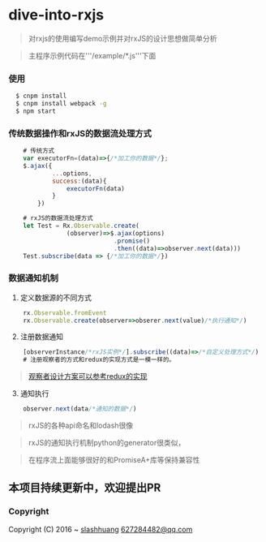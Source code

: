 # dive-into-rxjs

> 对rxjs的使用编写demo示例并对rxJS的设计思想做简单分析

> 主程序示例代码在'''/example/*.js'''下面


### 使用
```bash
  $ cnpm install
  $ cnpm install webpack -g
  $ npm start

```

### 传统数据操作和rxJS的数据流处理方式
```javascript
    # 传统方式
    var executorFn=(data)=>{/*加工你的数据*/};
    $.ajax({
            ...options,
            success:(data){
                executorFn(data)
            }
        })

    # rxJS的数据流处理方式
    let Test = Rx.Observable.create(
                (observer)=>$.ajax(options)
                             .promise()
                             .then((data)=>observer.next(data)))
    Test.subscribe(data => {/*加工你的数据*/})
```

### 数据通知机制

1. 定义数据源的不同方式
```javascript
    rx.Observable.fromEvent
    rx.Observable.create(observer=>obserer.next(value)/*执行通知*/)
```

2. 注册数据通知
```javascript
    [observerInstance/*rxJS实例*/].subscribe((data)=>/*自定义处理方式*/)
    # 注册观察者的方式和redux的实现方式是一模一样的。
```
>[观察者设计方案可以参考redux的实现](https://github.com/slashhuang/redux-annotation/blob/master/src/createStore.js)

3. 通知执行
```javascript
    observer.next(data/*通知的数据*/)
```
> rxJS的各种api命名和lodash很像

> rxJS的通知执行机制python的generator很类似，

> 在程序流上面能够很好的和PromiseA+库等保持兼容性


## 本项目持续更新中，欢迎提出PR



### Copyright

Copyright (C) 2016 ~ [slashhuang](http://github.com/slashhuang) 627284482@qq.com






